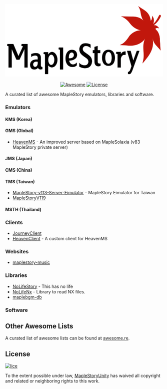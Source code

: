 <p align="center">
  <img alt="MapleStory Unity Logo" src="./etc/logo.png" width="600" height="232" />
</p>

<p align="center">
  <a href="https://github.com/sindresorhus/awesome"><img alt="Awesome" src="https://cdn.rawgit.com/sindresorhus/awesome/d7305f38d29fed78fa85652e3a63e154dd8e8829/media/badge.svg" /></a>
  <a href="http://unlicense.org/"><img alt="License" src="https://img.shields.io/badge/license-Unlicense-blue.svg" /></a>
</p>

A curated list of awesome MapleStory emulators, libraries and software.

### Emulators

#### KMS (Korea)

#### GMS (Global)

- [HeavenMS](https://github.com/ronancpl/HeavenMS) - An improved server based on MapleSolaxia (v83 MapleStory private server)

#### JMS (Japan)

#### CMS (China)

#### TMS (Taiwan)

- [MapleStory-v113-Server-Eimulator](https://github.com/reanox/MapleStory-v113-Server-Eimulator) - MapleStory Eimulator for Taiwan
- [MapleStoryV119](https://github.com/reanox/MapleStoryV119)

#### MSTH (Thailand)

### Clients

- [JourneyClient](https://github.com/SYJourney/JourneyClient)
- [HeavenClient](https://github.com/HeavenClient/HeavenClient) - A custom client for HeavenMS

### Websites

- [maplestory-music](https://maplestory-music.github.io/)

### Libraries

- [NoLifeStory](https://github.com/NoLifeDev/NoLifeStory) - This has no life
- [NoLifeNx](https://github.com/NoLifeDev/NoLifeNx) - Library to read NX files.
- [maplebgm-db](https://github.com/maplestory-music/maplebgm-db)

### Software

## Other Awesome Lists

A curated list of awesome lists can be found at [awesome.re](https://github.com/sindresorhus/awesome#readme).

## License

[![lice](https://licensebuttons.net/p/zero/1.0/88x31.png)](https://creativecommons.org/publicdomain/zero/1.0/)

To the extent possible under law, [MapleStoryUnity](https://github.com/MapleStoryUnity)
has waived all copyright and related or neighboring rights to this work.
